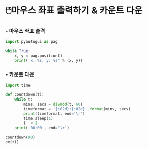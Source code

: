 # :computer_mouse:마우스 좌표 출력하기 & 카운트 다운

### - 마우스 좌표 출력

```python
import pyautogui as pag

while True:
    x, y = pag.position()
    print('x: %s, y: %s' % (x, y))
```



###  - 카운트 다운

```python
import time

def countdown(t):
    while t:
        mins, secs = divmod(t, 60)
        timeformat = '{:02d}:{:02d}'.format(mins, secs)
        print(timeformat, end='\r')
        time.sleep(1)
        t -= 1
    print('00:00', end='\r')
    
countdown(90)
exit()
```

